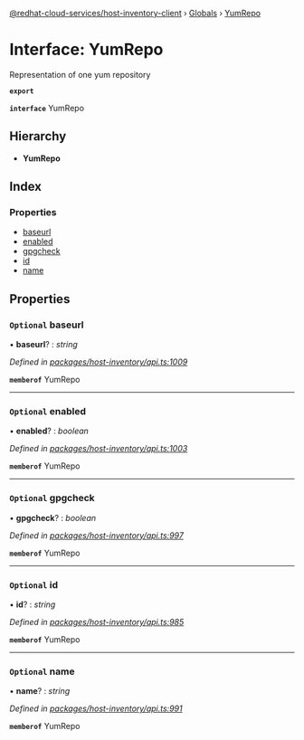 [@redhat-cloud-services/host-inventory-client](../README.md) › [Globals](../globals.md) › [YumRepo](yumrepo.md)

# Interface: YumRepo

Representation of one yum repository

**`export`** 

**`interface`** YumRepo

## Hierarchy

* **YumRepo**

## Index

### Properties

* [baseurl](yumrepo.md#optional-baseurl)
* [enabled](yumrepo.md#optional-enabled)
* [gpgcheck](yumrepo.md#optional-gpgcheck)
* [id](yumrepo.md#optional-id)
* [name](yumrepo.md#optional-name)

## Properties

### `Optional` baseurl

• **baseurl**? : *string*

*Defined in [packages/host-inventory/api.ts:1009](https://github.com/Hyperkid123/javascript-clients/blob/master/packages/host-inventory/api.ts#L1009)*

**`memberof`** YumRepo

___

### `Optional` enabled

• **enabled**? : *boolean*

*Defined in [packages/host-inventory/api.ts:1003](https://github.com/Hyperkid123/javascript-clients/blob/master/packages/host-inventory/api.ts#L1003)*

**`memberof`** YumRepo

___

### `Optional` gpgcheck

• **gpgcheck**? : *boolean*

*Defined in [packages/host-inventory/api.ts:997](https://github.com/Hyperkid123/javascript-clients/blob/master/packages/host-inventory/api.ts#L997)*

**`memberof`** YumRepo

___

### `Optional` id

• **id**? : *string*

*Defined in [packages/host-inventory/api.ts:985](https://github.com/Hyperkid123/javascript-clients/blob/master/packages/host-inventory/api.ts#L985)*

**`memberof`** YumRepo

___

### `Optional` name

• **name**? : *string*

*Defined in [packages/host-inventory/api.ts:991](https://github.com/Hyperkid123/javascript-clients/blob/master/packages/host-inventory/api.ts#L991)*

**`memberof`** YumRepo
